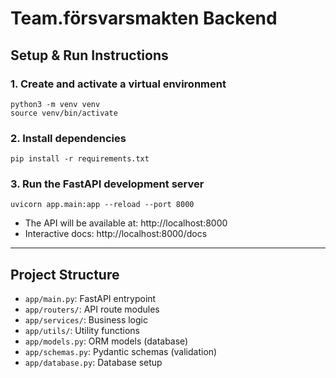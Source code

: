 # Team.försvarsmakten Backend

## Setup & Run Instructions

### 1. Create and activate a virtual environment
```
python3 -m venv venv
source venv/bin/activate
```

### 2. Install dependencies
```
pip install -r requirements.txt
```

### 3. Run the FastAPI development server
```
uvicorn app.main:app --reload --port 8000
```

- The API will be available at: http://localhost:8000
- Interactive docs: http://localhost:8000/docs

---

## Project Structure
- `app/main.py`: FastAPI entrypoint
- `app/routers/`: API route modules
- `app/services/`: Business logic
- `app/utils/`: Utility functions
- `app/models.py`: ORM models (database)
- `app/schemas.py`: Pydantic schemas (validation)
- `app/database.py`: Database setup 
